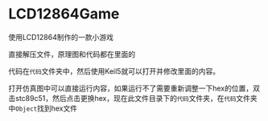# LCD12864Game
使用LCD12864制作的一款小游戏

直接解压文件，原理图和代码都在里面的

代码在`代码`文件夹中，然后使用Keil5就可以打开并修改里面的内容。

打开仿真图中可以直接运行内容，如果运行不了需要重新调整一下hex的位置，双击stc89c51，然后点击更换hex，现在此文件目录下的`代码`文件夹，在`代码`文件夹中`Object`找到hex文件
